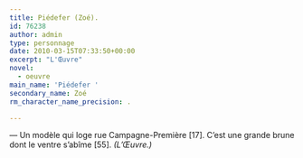 ```yaml
---
title: Piédefer (Zoé).
id: 76238
author: admin
type: personnage
date: 2010-03-15T07:33:50+00:00
excerpt: "L'Œuvre"
novel:
  - oeuvre
main_name: 'Piédefer '
secondary_name: Zoé
rm_character_name_precision: .

---
```

— Un modèle qui loge rue Campagne-Première [17]. C&rsquo;est une grande brune dont le ventre s&rsquo;abîme [55]. _(L&rsquo;Œuvre.)_